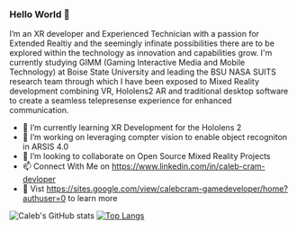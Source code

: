 ### Hello World 👋
I’m an XR developer and Experienced Technician with a passion for Extended Realtiy and the seemingly infinate possibilities there are to be explored within the technology as innovation and capabilities grow. I'm currently studying GIMM (Gaming Interactive Media and Mobile Technology) at Boise State University and leading the BSU NASA SUITS research team through which I have been exposed to Mixed Reality development combining VR, Hololens2 AR and traditional desktop software to create a seamless telepresense experience for enhanced communication. 

- 🌱 I’m currently learning XR Development for the Hololens 2
- 🔭 I’m working on leveraging compter vision to enable object recogniton in ARSIS 4.0
- 👯 I’m looking to collaborate on Open Source Mixed Reality Projects
- 📫 Connect With Me on https://www.linkedin.com/in/caleb-cram-devloper
- 💬 Vist https://sites.google.com/view/calebcram-gamedeveloper/home?authuser=0 to learn more 
<!--
**calebcram/calebcram** is a ✨ _special_ ✨ repository because its `README.md` (this file) appears on your GitHub profile.

Here are some ideas to get you started:

- 🔭 I’m currently working on ...
- 🌱 I’m currently learning ...
- 👯 I’m looking to collaborate on ...
- 🤔 I’m looking for help with ...
- 💬 Ask me about ...
- 📫 How to reach me: ...
- 😄 Pronouns: ...
- ⚡ Fun fact: ...
-->
![Caleb's GitHub stats](https://github-readme-stats.vercel.app/api?username=calebcram&show_icons=true&theme=gotham)
[![Top Langs](https://github-readme-stats.vercel.app/api/top-langs/?username=calebcram&langs_count=6&layout=compact&theme=gotham)](https://github.com/calebcram/github-readme-stats)



